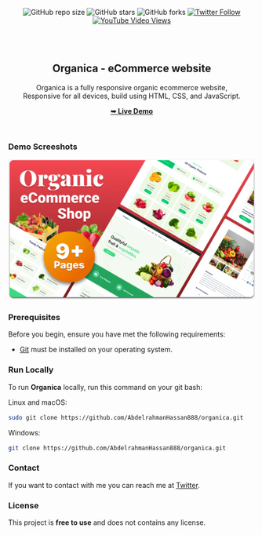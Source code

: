 <div align="center">
  
  ![GitHub repo size](https://img.shields.io/github/repo-size/AbdelrahmanHassan888/organica)
  ![GitHub stars](https://img.shields.io/github/stars/AbdelrahmanHassan888/organica?style=social)
  ![GitHub forks](https://img.shields.io/github/forks/AbdelrahmanHassan888/organica?style=social)
  [![Twitter Follow](https://img.shields.io/twitter/follow/AbdelrahmanHassan888?style=social)](https://twitter.com/intent/follow?screen_name=AbdelrahmanHassan888)
  [![YouTube Video Views](https://img.shields.io/youtube/views/sgCSEk1XsCo?style=social)](https://youtu.be/sgCSEk1XsCo)

  <br />
  <br />

  <h2 align="center">Organica - eCommerce website</h2>

  Organica is a fully responsive organic ecommerce website, <br />Responsive for all devices, build using HTML, CSS, and JavaScript.

  <a href="https://AbdelrahmanHassan888.github.io/organica/"><strong>➥ Live Demo</strong></a>

</div>

<br />

### Demo Screeshots

![Organica Desktop Demo](./readme-images/desktop.png "Desktop Demo")

### Prerequisites

Before you begin, ensure you have met the following requirements:

* [Git](https://git-scm.com/downloads "Download Git") must be installed on your operating system.

### Run Locally

To run **Organica** locally, run this command on your git bash:

Linux and macOS:

```bash
sudo git clone https://github.com/AbdelrahmanHassan888/organica.git
```

Windows:

```bash
git clone https://github.com/AbdelrahmanHassan888/organica.git
```

### Contact

If you want to contact with me you can reach me at [Twitter](https://www.twitter.com/AbdelrahmanHassan888).

### License

This project is **free to use** and does not contains any license.
